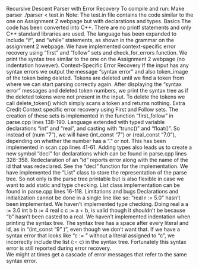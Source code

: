 Recursive Descent Parser with Error Recovery
To compile and run:
Make parser
./parser < test.in
Note: The test.in file contains the code similar to the one on Assignment 2 webpage but with declarations and types. 
Basics
The code has been converted into C++. There are no printf statements and only C++ standard libraries are used. 
The language has been expanded to include “if”, and “while” statements, as shown in the grammar on the assignment 2 webpage. 
We have implemented context-specific error recovery using “first” and “follow” sets and check_for_errors function. 
We print the syntax tree similar to the one on the Assignment 2 webpage (no indentation however). 
Context-Specific Error Recovery
If the input has any syntax errors we output the message “syntax error” and also token_image of the token being deleted. Tokens are deleted until we find a token from where we can start parsing correctly again. 
After displaying the “syntax error” messages and deleted token numbers, we print the syntax tree as if the deleted tokens were not present in the input. To delete the tokens we call delete_token() which simply scans a token and returns nothing. 
Extra Credit
Context specific error recovery using First and Follow sets. The creation of these sets is implemented in the function “first_follow” in parse.cpp lines 138-190. 
Language extended with typed variable declarations “int” and “real”, and casting with “trunc()” and “float()”. So instead of (num “7”), we will have (int_const “7”) or (real_const “7.0”), depending on whether the number has a “.” or not. This has been implemented in scan.cpp lines 41-61. Adding types also leads us to create a new symbol “decl” for declarations which can be found in parse.cpp lines 328-358. 
Redeclaration of an “id” reports error along with the name of the id that was redeclared. See the “decl” function for the implementation. 
We have implemented the “List” class to store the representation of the parse tree. So not only is the parse tree printable but is also flexible in case we want to add static and type checking. List class implementation can be found in parse.cpp lines 16-118.
Limitations and bugs 
Declarations and initialization cannot be done in a single line like so: “real r := 5.0” hasn’t been implemented. 
We haven’t implemented type checking. Doing 
real a 
a := 3.0
int b
b := 4
real c
c := a + b, is valid though it shouldn’t be because “b” hasn’t been casted to a real. 
We haven’t implemented indentation when printing the syntax tree. 
The syntax tree has a space after every literal and id, as in “(int_const “9” )”, even though we don’t want that.
If we have a syntax error that looks like “c := ” without a literal assigned to “c”, we incorrectly include the list (:= c) in the syntax tree. Fortunately this syntax error is still reported during error recovery.  
We might at times get a cascade of error messages that refer to the same syntax error. 
     

